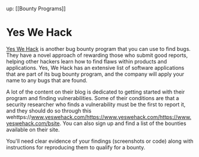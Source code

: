 up: [[Bounty Programs]]
# Yes We Hack

[Yes We Hack](https://www.yeswehack.com/) is another bug bounty program that you can use to find bugs. They have a novel approach of rewarding those who submit good reports, helping other hackers learn how to find flaws within products and applications. Yes, We Hack has an extensive list of software applications that are part of its bug bounty program, and the company will apply your name to any bugs that are found.

A lot of the content on their blog is dedicated to getting started with their program and finding vulnerabilities. Some of their conditions are that a security researcher who finds a vulnerability must be the first to report it, and they should do so through this wehttps://www.yeswehack.com/https://www.yeswehack.com/https://www.yeswehack.com/bsite. You can also sign up and find a list of the bounties available on their site. 

You'll need clear evidence of your findings (screenshots or code) along with instructions for reproducing them to qualify for a bounty.
